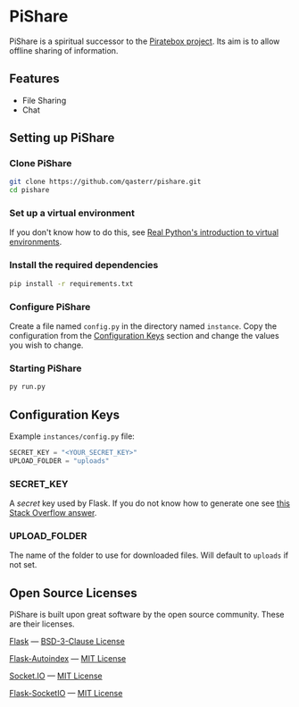 # PiShare

PiShare is a spiritual successor to the [Piratebox project](https://piratebox.cc/). Its aim is to allow offline sharing of information.

## Features
- File Sharing
- Chat

## Setting up PiShare
### Clone PiShare
```bash
git clone https://github.com/qasterr/pishare.git
cd pishare
```

### Set up a virtual environment
If you don't know how to do this, see [Real Python's introduction to virtual environments](https://realpython.com/python-virtual-environments-a-primer/).

### Install the required dependencies
```bash
pip install -r requirements.txt
```

### Configure PiShare
Create a file named `config.py` in the directory named `instance`.
Copy the configuration from the [Configuration Keys](#configuration-keys) section and change the values you wish to change.

### Starting PiShare
```bash
py run.py
```

## Configuration Keys
Example `instances/config.py` file:
```python
SECRET_KEY = "<YOUR_SECRET_KEY>"
UPLOAD_FOLDER = "uploads"
```
### SECRET_KEY
A *secret* key used by Flask. If you do not know how to generate one see [this Stack Overflow answer](https://stackoverflow.com/a/54433731).
### UPLOAD_FOLDER
The name of the folder to use for downloaded files. Will default to `uploads` if not set.

## Open Source Licenses
PiShare is built upon great software by the open source community. These are their licenses.

[Flask](https://flask.palletsprojects.com/) — [BSD-3-Clause License](https://github.com/pallets/flask/blob/main/LICENSE.rst)

[Flask-Autoindex](https://github.com/general03/flask-autoindex) — [MIT License](https://github.com/general03/flask-autoindex/blob/master/LICENSE.md)

[Socket.IO](https://socket.io/) — [MIT License](https://github.com/socketio/socket.io/blob/main/LICENSE)

[Flask-SocketIO](https://github.com/miguelgrinberg/Flask-SocketIO) — [MIT License](https://github.com/miguelgrinberg/Flask-SocketIO/blob/main/LICENSE)